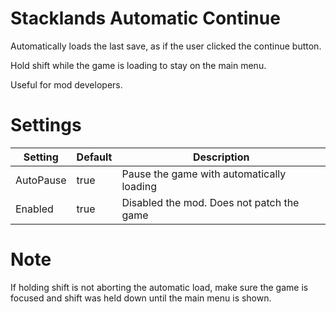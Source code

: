 # Stacklands Automatic Continue

Automatically loads the last save, as if the user clicked the continue button.

Hold shift while the game is loading to stay on the main menu.

Useful for mod developers.

# Settings
|Setting|Default|Description|
|--|--|--|
|AutoPause|true|Pause the game with automatically loading|
|Enabled|true|Disabled the mod.  Does not patch the game|

# Note

If holding shift is not aborting the automatic load, make sure the game is focused and shift was held down until the main menu is shown.




